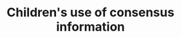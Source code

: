 ---
layout: leaf-node
title: "Children's use of consensus information"
title-url: "http://www.bu.edu/learninglab/research/img_7731/"
author: [ "" ]
groups: [ "pedagogical-styles" ]
categories: [ "social-learning" ]
topics: [ "ongoing-projects" ]
summary: >
  This is a short five to ten minute study where kids watch videos about someone doing an action (specifically crushing a cookie). We then see whether or not the child follows the model’s choice in the video or decides to use a different tool to crush the cookie. Another similar task is done, and later we ask the child to teach a puppet how to crush the cookie. The child will get a sticker for completing this five minute study.
cite: >
  
pub-date: 
added_date: 2017-04-29
resource-type: external-page
---